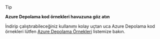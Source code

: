 > [!TIP]
> 
> **Azure Depolama kod örnekleri havuzuna göz atın**
> 
> İndirip çalıştırabileceğiniz kullanımı kolay uçtan uca Azure Depolama kod örnekleri lütfen [Azure Depolama Örnekleri](https://docs.microsoft.com/azure/storage/storage-samples-dotnet) listemize bakın.


